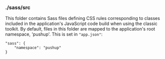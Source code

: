 ### ./sass/src

This folder contains Sass files defining CSS rules corresponding to classes
included in the application's JavaScript code build when using the classic toolkit.
By default, files in this folder are mapped to the application's root namespace, 'pushup'.
This is set in `"app.json"`:

    "sass": {
        "namespace": "pushup"
    }